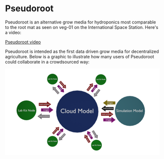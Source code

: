 # Pseudoroot
Pseudoroot is an alternative grow media for hydroponics most comparable to the root mat as seen on veg-01 on the International Space Station. Here's a video:

[Pseudoroot video](https://www.youtube.com/watch?v=eCXxZpWh2Ig&t=73s)

Pseudoroot is intended as the first data driven grow media for decentralized agriculture. Below is a graphic to illustrate how many users of Pseudoroot could collaborate in a crowdsourced way:

![alt text](https://github.com/kelmensonj/Pseudoroot/blob/main/workflowPseudorootPNG0001.png?raw=true)


